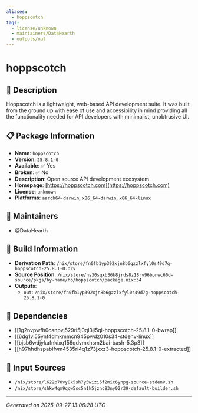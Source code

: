 ```yaml
---
aliases:
  - hoppscotch
tags:
  - license/unknown
  - maintainers/DataHearth
  - outputs/out
---
```


# hoppscotch

## 📝 Description

Hoppscotch is a lightweight, web-based API development suite. It was built
from the ground up with ease of use and accessibility in mind providing
all the functionality needed for API developers with minimalist,
unobtrusive UI.


## 📋 Package Information

- **Name**: `hoppscotch`
- **Version**: `25.8.1-0`
- **Available**: ✅ Yes
- **Broken**: ✅ No
- **Description**: Open source API development ecosystem
- **Homepage**: [https://hoppscotch.com](https://hoppscotch.com)
- **License**: `unknown`
- **Platforms**: `aarch64-darwin`, `x86_64-darwin`, `x86_64-linux`
## 👥 Maintainers

- @DataHearth


## 🔧 Build Information

- **Derivation Path**: `/nix/store/fn0fb1yp392xjn8b6gzzlxfyl0s49d7g-hoppscotch-25.8.1-0.drv`
- **Source Position**: `/nix/store/ns30sqxb36k8jrds8z18rv96bpnwc60d-source/pkgs/by-name/ho/hoppscotch/package.nix:34`
- **Outputs**:
  - `out`:  `/nix/store/fn0fb1yp392xjn8b6gzzlxfyl0s49d7g-hoppscotch-25.8.1-0`

## 🔗 Dependencies

- [[1g2nvpwfh0canpvj529ri5j0ql3ji5ql-hoppscotch-25.8.1-0-bwrap]]
- [[6dg1vi55ynf4dmkmmcn945pwdz010s34-stdenv-linux]]
- [[bjsb6wdjykafnkixq156qdvmxhsm2bai-bash-5.3p3]]
- [[h97hhdhspablfvm4535rl4q1z73jxxz3-hoppscotch-25.8.1-0-extracted]]

## 📁 Input Sources

- `/nix/store/l622p70vy8k5sh7y5wizi5f2mic6ynpg-source-stdenv.sh`
- `/nix/store/shkw4qm9qcw5sc5n1k5jznc83ny02r39-default-builder.sh`

---
*Generated on 2025-09-27 13:06:28 UTC*
